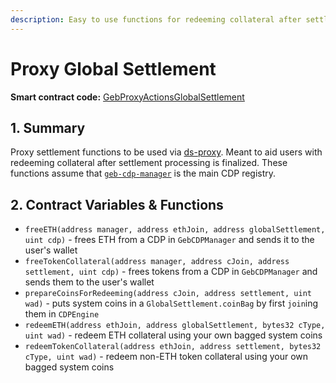 ```yaml
---
description: Easy to use functions for redeeming collateral after settlement is triggered
---
```


# Proxy Global Settlement

**Smart contract code:** [GebProxyActionsGlobalSettlement](https://github.com/reflexer-labs/geb-proxy-actions/blob/b2cb42d0acb2b2489037cc19ba97da42fdf54626/src/GebProxyActions.sol#L812)

## 1. Summary <a id="1-introduction-summary"></a>

Proxy settlement functions to be used via [ds-proxy](https://github.com/reflexer-labs/ds-proxy). Meant to aid users with redeeming collateral after settlement processing is finalized. These functions assume that [`geb-cdp-manager`](https://github.com/reflexer-labs/geb-cdp-manager) is the main CDP registry.

## 2. Contract Variables & Functions <a id="2-contract-details"></a>

* `freeETH(address manager, address ethJoin, address globalSettlement, uint cdp)` - frees ETH from a CDP in `GebCDPManager` and sends it to the user's wallet
* `freeTokenCollateral(address manager, address cJoin, address settlement, uint cdp)` - frees tokens from a CDP in `GebCDPManager` and sends them to the user's wallet
* `prepareCoinsForRedeeming(address cJoin, address settlement, uint wad)` - puts system coins in a `GlobalSettlement.coinBag` by first `join`ing them in `CDPEngine`
* `redeemETH(address ethJoin, address globalSettlement, bytes32 cType, uint wad)` - redeem ETH collateral using your own bagged system coins
* `redeemTokenCollateral(address ethJoin, address settlement, bytes32 cType, uint wad)` - redeem non-ETH token collateral using your own bagged system coins

